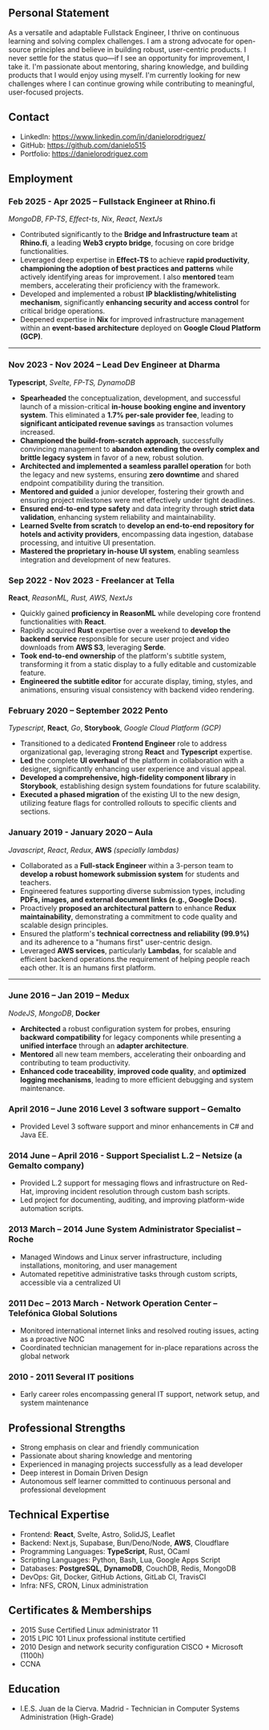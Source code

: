 ## Personal Statement

As a versatile and adaptable Fullstack Engineer, I thrive on continuous learning and solving complex challenges. I am a strong advocate for open-source principles and believe in building robust, user-centric products. I never settle for the status quo—if I see an opportunity for improvement, I take it. I'm passionate about mentoring, sharing knowledge, and building products that I would enjoy using myself. I'm currently looking for new challenges where I can continue growing while contributing to meaningful, user-focused projects.

## Contact

- LinkedIn: <https://www.linkedin.com/in/danielorodriguez/>
- GitHub: <https://github.com/danielo515>
- Portfolio: <https://danielorodriguez.com>

## Employment

### Feb 2025 - Apr 2025 – Fullstack Engineer at Rhino.fi

*MongoDB*, *FP-TS*, *Effect-ts*, *Nix*, *React*, *NextJs*

- Contributed significantly to the **Bridge and Infrastructure team** at **Rhino.fi**, a leading **Web3 crypto bridge**, focusing on core bridge functionalities.
- Leveraged deep expertise in **Effect-TS** to achieve **rapid productivity**, **championing the adoption of best practices and patterns** while actively identifying areas for improvement. I also **mentored** team members, accelerating their proficiency with the framework.
- Developed and implemented a robust **IP blacklisting/whitelisting mechanism**, significantly **enhancing security and access control** for critical bridge operations.
- Deepened expertise in **Nix** for improved infrastructure management within an **event-based architecture** deployed on **Google Cloud Platform (GCP)**.

---

### Nov 2023 - Nov 2024 – Lead Dev Engineer at Dharma

**Typescript**, *Svelte, FP-TS, DynamoDB*

- **Spearheaded** the conceptualization, development, and successful launch of a mission-critical **in-house booking engine and inventory system**. This eliminated a **1.7% per-sale provider fee**, leading to **significant anticipated revenue savings** as transaction volumes increased.
- **Championed the build-from-scratch approach**, successfully convincing management to **abandon extending the overly complex and brittle legacy system** in favor of a new, robust solution.
- **Architected and implemented a seamless parallel operation** for both the legacy and new systems, ensuring **zero downtime** and shared endpoint compatibility during the transition.
- **Mentored and guided** a junior developer, fostering their growth and ensuring project milestones were met effectively under tight deadlines.
- **Ensured end-to-end type safety** and data integrity through **strict data validation**, enhancing system reliability and maintainability.
- **Learned Svelte from scratch** to **develop an end-to-end repository for hotels and activity providers**, encompassing data ingestion, database processing, and intuitive UI presentation.
- **Mastered the proprietary in-house UI system**, enabling seamless integration and development of new features.

### Sep 2022 - Nov 2023 - Freelancer at Tella

 **React**, *ReasonML, Rust, AWS, NextJs*

- Quickly gained **proficiency in ReasonML**  while developing core frontend functionalities with **React**.
- Rapidly acquired **Rust** expertise over a weekend to **develop the backend service** responsible for secure user project and video downloads from **AWS S3**, leveraging **Serde**.
- **Took end-to-end ownership** of the platform's subtitle system, transforming it from a static display to a fully editable and customizable feature.
- **Engineered the subtitle editor** for accurate display, timing, styles, and animations, ensuring visual consistency with backend video rendering.

### February 2020 – September 2022 Pento

*Typescript*, **React**, *Go*, **Storybook**, *Google Cloud Platform (GCP)*

- Transitioned to a dedicated **Frontend Engineer** role to address organizational gap, leveraging strong **React** and **Typescript** expertise.
- **Led** the complete **UI overhaul** of the platform in collaboration with a designer, significantly enhancing user experience and visual appeal.
- **Developed a comprehensive, high-fidelity component library** in **Storybook**, establishing design system foundations for future scalability.
- **Executed a phased migration** of the existing UI to the new design, utilizing feature flags for controlled rollouts to specific clients and sections.

### January 2019 - January 2020 – Aula

*Javascript*, *React*, *Redux*, **AWS** *(specially lambdas)*

- Collaborated as a **Full-stack Engineer** within a 3-person team to **develop a robust homework submission system** for students and teachers.
- Engineered features supporting diverse submission types, including **PDFs, images, and external document links (e.g., Google Docs)**.
- Proactively **proposed an architectural pattern** to enhance **Redux maintainability**, demonstrating a commitment to code quality and scalable design principles.
- Ensured the platform's **technical correctness and reliability (99.9%)** and its adherence to a "humans first" user-centric design.
- Leveraged **AWS services**, particularly **Lambdas**, for scalable and efficient backend operations.the requirement of helping people reach each other. It is an humans first platform.

---

### June 2016 – Jan 2019 – Medux

*NodeJS*, *MongoDB*, **Docker**

- **Architected** a robust configuration system for probes, ensuring **backward compatibility** for legacy components while presenting a **unified interface** through an **adapter architecture**.
- **Mentored** all new team members, accelerating their onboarding and contributing to team productivity.
- **Enhanced code traceability**, **improved code quality**, and **optimized logging mechanisms**, leading to more efficient debugging and system maintenance.

### April 2016 – June 2016 Level 3 software support – Gemalto

- Provided Level 3 software support and minor enhancements in C# and Java EE.

### 2014 June – April 2016 - Support Specialist L.2 – Netsize (a Gemalto company)

- Provided L.2 support for messaging flows and infrastructure on Red-Hat, improving incident resolution through custom bash scripts.
- Led project for documenting, auditing, and improving platform-wide automation scripts.

### 2013 March – 2014 June System Administrator Specialist – Roche

- Managed Windows and Linux server infrastructure, including installations, monitoring, and user management
- Automated repetitive administrative tasks through custom scripts, accessible via a centralized UI

### 2011 Dec – 2013 March - Network Operation Center – Telefónica Global Solutions

- Monitored international internet links and resolved routing issues, acting as a proactive NOC
- Coordinated technician management for in-place reparations across the global network

### 2010 - 2011 Several IT positions

- Early career roles encompassing general IT support, network setup, and system maintenance

## Professional Strengths

- Strong emphasis on clear and friendly communication
- Passionate about sharing knowledge and mentoring
- Experienced in managing projects successfully as a lead developer
- Deep interest in Domain Driven Design
- Autonomous self learner committed to continuous personal and professional development

## Technical Expertise

- Frontend: **React**, Svelte, Astro, SolidJS, Leaflet
- Backend: Next.js, Supabase, Bun/Deno/Node, **AWS**, Cloudflare
- Programming Languages: **TypeScript**, Rust, OCaml
- Scripting Languages: Python, Bash, Lua, Google Apps Script
- Databases: **PostgreSQL**, **DynamoDB**, CouchDB, Redis, MongoDB
- DevOps: Git, Docker, GitHub Actions, GitLab CI, TravisCI
- Infra: NFS, CRON, Linux administration

## Certificates & Memberships

- 2015 Suse Certified Linux administrator 11
- 2015 LPIC 101 Linux professional institute certified
- 2010 Design and network security configuration CISCO + Microsoft (1100h)
- CCNA

## Education

- I.E.S. Juan de la Cierva. Madrid - Technician in Computer Systems Administration (High-Grade)
